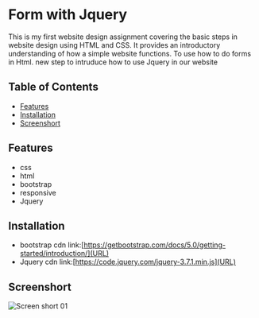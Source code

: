 # Form with Jquery

This is my first website design assignment covering the basic steps in website design using HTML and CSS. It provides an introductory understanding of how a simple website functions.
To use how to do forms in Html. new step to intruduce how to use Jquery in our website

## Table of Contents

- [Features](#features)
- [Installation](#installation)
- [Screenshort](#Screenshort)



## Features
- css
- html
- bootstrap
- responsive
- Jquery

## Installation
- bootstrap cdn link:[https://getbootstrap.com/docs/5.0/getting-started/introduction/](URL)
- Jquery cdn link:[https://code.jquery.com/jquery-3.7.1.min.js](URL)

## Screenshort

![Screen short 01](https://github.com/Arun12kumar/jquery/blob/master/form_01.png)
